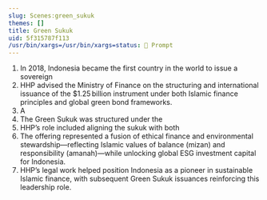 ```yaml
---
slug: Scenes:green_sukuk
themes: []
title: Green Sukuk
uid: 5f315787f113
/usr/bin/xargs=/usr/bin/xargs=status: 💬 Prompt
---
```

1. In 2018, Indonesia became the first country in the world to issue a sovereign
2. HHP advised the Ministry of Finance on the structuring and international issuance of the $1.25 billion instrument under both Islamic finance principles and global green bond frameworks.
3. A
4. The Green Sukuk was structured under the
5. HHP’s role included aligning the sukuk with both
6. The offering represented a fusion of ethical finance and environmental stewardship—reflecting Islamic values of balance (mizan) and responsibility (amanah)—while unlocking global ESG investment capital for Indonesia.
7. HHP’s legal work helped position Indonesia as a pioneer in sustainable Islamic finance, with subsequent Green Sukuk issuances reinforcing this leadership role.
